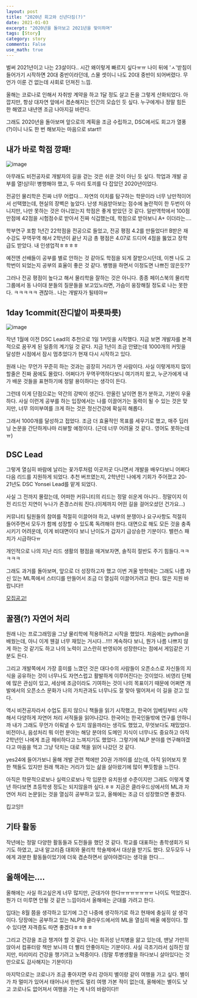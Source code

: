 ```yaml
---
layout: post
title: "2020년 회고와 신년다짐(?)"
date: 2021-01-03
excerpt: "2020년을 돌아보고 2021년을 맞이하며"
tags: [Story]
category: story
comments: False
use_math: true
---
```


벌써 2021년이고 나는 23살이다.. 시간 왜이렇게 빠르지 싶다ㅠㅠ
나이 뒤에 'ㅅ'받침이 들어가기 시작하면 20대 중반이라던데, 스물 셋이니 나도 20대 중반이 되어버렸다.
무언가 이룬 건 없는데 사회로 던져진 느낌.

올해는 코로나로 인해서 자취방 계약을 하고 1달 정도 살고 돈을 그렇게 산화되었다. 아깝지만, 항상 대자연 앞에서 겸손해지는 인간의 모습인 듯 싶다.
누구에게나 정말 힘든 한 해였고 내년엔 조금 나아지길 바란다.

그래도 2020년을 돌아보며 앞으로의 계획을 조금 수립하고, DSC에서도 회고가 열풍(?)이니 나도 한 번 해보자는 마음으로 start!!

## 내가 바로 학점 깡패!
![image](https://user-images.githubusercontent.com/49096513/103526224-f0c58d80-4ec3-11eb-8780-17953e9f68df.png)

아무래도 비전공자로 개발자의 길을 걷는 것은 쉬운 것이 아닌 듯 싶다. 학업과 개발 공부를 열!심!히! 병행해야 했고, 두 마리 토끼를 다 잡았던 2020년이었다.

전공인 물리학은 진짜 너무 어렵다... 자연의 이치를 탐구하는 학문이라 너무 낭만적이어서 선택했는데, 현실의 장벽은 높았다.
난생 처음받아보는 점수에 놀란적이 한 두번이 아니지만, 나만 못하는 것은 아니었는지 학점은 좋게 받았던 것 같다.
일반역학에서 100점 만점에 42점을 시험점수로 받아서 진짜 식겁했는데, 학점으로 받아보니 A+ 이더라는....

학부연구 포함 1년간 22학점을 전공으로 들었고, 전공 평점 4.2를 만들었다!! B받은 재수강도 꾸역꾸역 해서 2학년이 끝난 지금 총 평점은 4.07로 드디어 4점을 뚫었고 장학급도 받았다. 내 인생업적ㅎㅎㅎㅎ

예전엔 선배들이 공부를 별로 안하는 것 같아도 학점을 되게 잘받으시던데, 이젠 나도 고학번이 되었는지 공부의 효율이 좋은 것 같다. 병행을 하면서 이정도면 나쁘진 않은듯??

그러나 전공 평점이 높다고 해서 물리학을 잘하는 것은 아니다. 종종 페이스북의 물리학 그룹에서 동 나이대 분들의 질문들을 보고있노라면, 가슴이 웅장해질 정도로 나는 못한다. ㅋㅋㅋㅋㅋ
괜찮아.. 나는 개발자가 될테야ㅠ

## 1day 1commit(잔디밭이 파릇파릇)
![image](https://user-images.githubusercontent.com/49096513/103466398-2f562d80-4d88-11eb-8d68-fa5b360148ab.png)

작년 1월에 이전 DSC Lead의 추천으로 1일 1커밋을 시작했다. 지금 보면 개발자를 본격적으로 꿈꾸게 된 일종의 계기일 것 같다.
지금 1년이 조금 안됐는데 1000개의 커밋을 달성한 시점에서 잠시 멈추었다가 현재 다시 시작하고 있다. 

원래 나는 무언가 꾸준히 하는 것과는 굉장히 거리가 먼 사람이다. 사실 이렇게까지 많이 할줄은 진짜 꿈에도 몰랐다. 어쩌다가 꾸역꾸역하다보니 여기까지 왔고, 누군가에게 내가 배운 것들을 표현하기에 정말 용이하다는 생각이 든다.

그런데 이게 단점으로는 약간의 강박이 생긴다. 안올린 날이면 뭔가 분하고, 기분이 우울하다. 사실 이런게 공부를 하는 입장에서는 나를 이끌어가는 동력이 될 수 있는 것은 맞지만, 너무 의미부여를 크게 하는 것은 정신건강에 확실히 해롭다.

그래서 1000개를 달성하고 접었다. 조금 더 효율적인 목표를 세우기로 했고, 매주 딥러닝 논문을 간단하게나마 리뷰할 예정이다. (근데 너무 어려울 것 같다.. 영어도 못하는데 ㅠ)

## DSC Lead
그렇게 열심히 바람에 날리는 꽃가루처럼 이곳저곳 다니면서 개발을 배우다보니 어쩌다 다음 리드를 지원하게 되었다. 추천 버프였는지, 2학년인 나에게 기회가 주어졌고 20-21년도 DSC Yonsei Lead를 맡게 되었다.

사실 그 전까지 몰랐는데, 어떠한 커뮤니티의 리드는 정말 쉬운게 아니다.. 정말이지 이전 리드인 지연이 누나가 존경스러워 진다.(이제까지 어떤 길을 걸어오셨던 건가요...)

커뮤니티 팀원들의 참여를 적절히 이끌어야 하고, 내부의 분쟁이나 요구사항도 적절히 들어주면서 모두가 함께 성장할 수 있도록 독려해야 한다. 대면으로 해도 모든 것을 충족시키기 어려운데, 이게 비대면이다 보니 난이도가 갑자기 급상승한 기분이다. 밸런스 패치가 시급하다ㅠ

개인적으로 나의 지난 리드 생활의 평점을 매겨보자면, 솔직히 절반도 주기 힘들다.ㅋㅋㅋㅋㅋ

그래도 과거를 돌아보며, 앞으로 더 성장하고자 했고 이번 겨울 방학에는 그래도 나름 자신 있는 ML쪽에서 스터디를 만들어서 조금 더 열심히 이끌어가려고 한다.
많은 지원 바랍니다!!

[모집공고!](https://www.notion.so/DSC-ML-Study-675676a1bf6b4f9385cb6dbb77bed551)

## 꿀잼(?) 자연어 처리
원래 나는 프로그래밍을 그냥 물리학에 적용하려고 시작을 했었다. 처음에는 python을 배웠는데, 아니 이게 웬걸 너무 재밌는 거시다...!!!!
계속하다 보니, 뭔가 나름 나쁘지 않게 하는 것 같기도 하고 나의 노력이 고스란히 반영되어 성장한다는 점에서 게임같은 기분도 든다. 

그리고 개발쪽에서 가장 흥미를 느꼈던 것은 대다수의 사람들이 오픈소스로 자신들의 지식을 공유하는 것이 너무나도 자연스럽고 활발하게 이루어진다는 것이었다.
비영리 단체에 많은 관심이 있고, 세상에 조금이라도 기여하는 것이 나의 목표이기 때문에 어쩌면 개발에서의 오픈소스 문화가 나의 가치관과도 너무나도 잘 맞아 떨어져서 이 길을 걷고 있다.

역시 비전공자라서 수업도 듣지 않으니 책들을 읽기 시작했고, 한국어 임베딩부터 시작해서 다양하게 자연어 처리 서적들을 읽어나갔다. 
한국어는 한국인들밖에 연구를 안하니까 내가 그래도 무언가 이뤄낼 수 있지 않을까라는 생각도 했었고, 무엇보다도 재밌었다.
비전이나, 음성처리 뭐 이런 분야는 해당 분야의 도메인 지식이 너무나도 중요하고 아직 2학년인 나에게 조금 헤비하다고 느껴지기도 했었다.
그렇기에 NLP 분야를 연구해야겠다고 마음을 먹고 그냥 닥치는 대로 책을 읽어 나갔던 것 같다.

yes24에 들어가보니 올해 개발 관련 책에만 20권 가까이를 샀는데, 아직 읽어보지 못한 책들도 있지만 원래 책과는 거리가 있는 삶을 살아왔기에 많이 뿌듯함을 느낀다.

아직은 학문적으로보나 실력으로보나 막 입문한 유치원생 수준이지만 그래도 이렇게 몇년 하다보면 초등학생 정도는 되지않을까 싶다.ㅎㅎ 지금은 클라우드상에서의 ML과 자연어 처리 논문읽는 것을 열심히 공부하고 있고, 올해에는 조금 더 성장했으면 좋겠다. 

킵고잉!!

## 기타 활동
작년에는 정말 다양한 활동들과 도전들을 했던 것 같다. 학교를 대표하는 총학생회가 되기도 하였고, 교내 알고리즘 대회와 물리학 학술제에서 대상을 받기도 했다.
모두모두 나에게 과분한 활동들이었기에 더욱 겸손하면서 살아야겠다는 생각을 한다....

## 올해에는....
올해에는 사실 하고싶은게 너무 많지만, 군대가야 한다ㅠㅠㅠㅠㅠㅠㅠ 나이도 먹었겠다. 뭔가 더 미루면 안될 것 같은 느낌이라서 올해에는 군대를 가려고 한다.

입대는 8월 쯤을 생각하고 있기에 그건 나중에 생각하기로 하고 현재에 충실히 살 생각이다. 당장에는 공부하고 있는 NLP와 클라우드에서의 ML을 열심히 배울 예정이다. 할 수 있다면 자격증도 따면 좋겠다ㅎㅎㅎㅎ

그리고 건강을 조금 챙겨야 할 것 같다. 나는 희귀성 난치병을 앓고 있는데, 맨날 가만히 앉아서 컴퓨터랑 책만 보니까 더 빨리 안좋아지는 기분이다. 사실 극초기라서 심하진 않지만, 미리미리 건강을 챙기려고 노력중이다. (정말 투병생활을 하다보니 살아있다는 것만으로도 감사해지는 기분이다)

마지막으로는 코로나가 조금 좋아지면 우리 강아지 별이랑 같이 여행을 가고 싶다. 별이가 차 멀미가 있어서 태어나서 한번도 멀리 여행 가본 적이 없는데, 올해에는 별이도 낫고 코로나도 없어져서 여행을 가는 게 나의 바람이다!!
